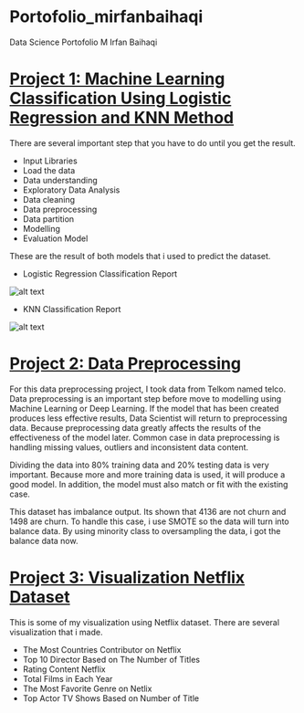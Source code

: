 # Portofolio_mirfanbaihaqi
Data Science Portofolio M Irfan Baihaqi

# [Project 1: Machine Learning Classification Using Logistic Regression and KNN Method](https://github.com/mirfanbaihaqi/ML_Classification_LogReg_KNN)
There are several important step that you have to do until you get the result.

* Input Libraries
* Load the data
* Data understanding
* Exploratory Data Analysis
* Data cleaning
* Data preprocessing
* Data partition
* Modelling
* Evaluation Model

These are the result of both models that i used to predict the dataset.
* Logistic Regression Classification Report

![alt text](https://github.com/mirfanbaihaqi/MachineLearning_Classification/blob/main/logreg%20matrix.png)

* KNN Classification Report

![alt text](https://github.com/mirfanbaihaqi/MachineLearning_Classification/blob/main/KNN%20matrix.png)


# [Project 2: Data Preprocessing](https://github.com/mirfanbaihaqi/Data_Preprocessing) 
For this data preprocessing project, I took data from Telkom named telco. Data preprocessing is an important step before move to modelling using Machine Learning or Deep Learning. If the model that has been created produces less effective results, Data Scientist will return to preprocessing data. Because preprocessing data greatly affects the results of the effectiveness of the model later. Common case in data preprocessing is handling missing values, outliers and inconsistent data content.

Dividing the data into 80% training data and 20% testing data is very important. Because more and more training data is used, it will produce a good model. In addition, the model must also match or fit with the existing case.

This dataset has imbalance output. Its shown that 4136 are not churn and 1498 are churn. To handle this case, i use SMOTE so the data will turn into balance data. By using minority class to oversampling the data, i got the balance data now.

# [Project 3: Visualization Netflix Dataset](https://github.com/mirfanbaihaqi/Visualization_NetflixDataset)
This is some of my visualization using Netflix dataset. There are several visualization that i made.
* The Most Countries Contributor on Netflix
* Top 10 Director Based on The Number of Titles
* Rating Content Netflix
* Total Films in Each Year
* The Most Favorite Genre on Netlix
* Top Actor TV Shows Based on Number of Title


